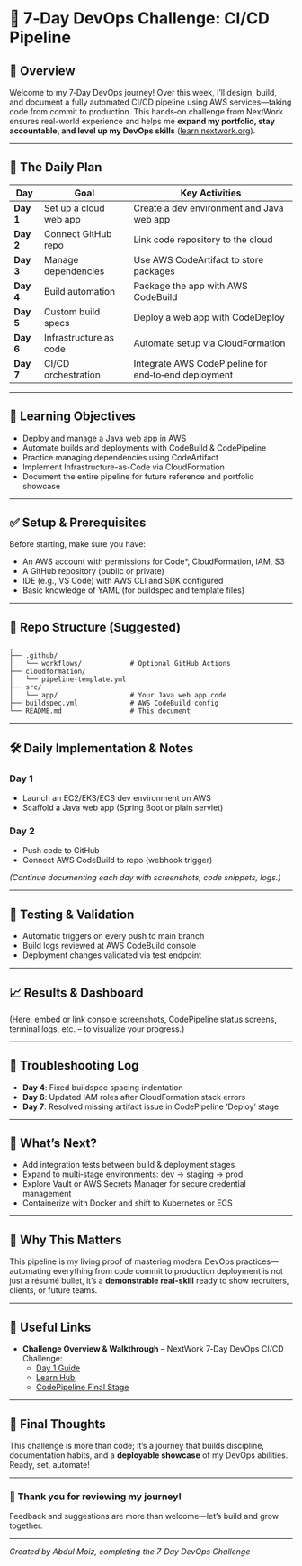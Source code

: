 # 🚀 7‑Day DevOps Challenge: CI/CD Pipeline

## 👋 Overview  
Welcome to my 7‑Day DevOps journey! Over this week, I’ll design, build, and document a fully automated CI/CD pipeline using AWS services—taking code from commit to production. This hands‑on challenge from NextWork ensures real-world experience and helps me **expand my portfolio, stay accountable, and level up my DevOps skills** ([learn.nextwork.org](https://learn.nextwork.org/projects/aws-devops-cicd?utm_source=chatgpt.com)).

---

## 📅 The Daily Plan

| Day | Goal | Key Activities |
|------|------|----------------|
| **Day 1** | Set up a cloud web app | Create a dev environment and Java web app |
| **Day 2** | Connect GitHub repo | Link code repository to the cloud |
| **Day 3** | Manage dependencies | Use AWS CodeArtifact to store packages |
| **Day 4** | Build automation | Package the app with AWS CodeBuild |
| **Day 5** | Custom build specs | Deploy a web app with CodeDeploy |
| **Day 6** | Infrastructure as code | Automate setup via CloudFormation |
| **Day 7** | CI/CD orchestration | Integrate AWS CodePipeline for end‑to‑end deployment |

---

## 🧠 Learning Objectives  
- Deploy and manage a Java web app in AWS  
- Automate builds and deployments with CodeBuild & CodePipeline  
- Practice managing dependencies using CodeArtifact  
- Implement Infrastructure-as-Code via CloudFormation  
- Document the entire pipeline for future reference and portfolio showcase

---

## ✅ Setup & Prerequisites  
Before starting, make sure you have:  
- An AWS account with permissions for Code*, CloudFormation, IAM, S3  
- A GitHub repository (public or private)  
- IDE (e.g., VS Code) with AWS CLI and SDK configured  
- Basic knowledge of YAML (for buildspec and template files)

---

## 📂 Repo Structure (Suggested)

```
.
├── .github/
│   └── workflows/            # Optional GitHub Actions
├── cloudformation/
│   └── pipeline-template.yml
├── src/
│   └── app/                  # Your Java web app code
├── buildspec.yml             # AWS CodeBuild config
└── README.md                 # This document
```

---

## 🛠️ Daily Implementation & Notes

### **Day 1**
- Launch an EC2/EKS/ECS dev environment on AWS  
- Scaffold a Java web app (Spring Boot or plain servlet)  

### **Day 2**
- Push code to GitHub  
- Connect AWS CodeBuild to repo (webhook trigger)  

*(Continue documenting each day with screenshots, code snippets, logs.)*

---

## 🧪 Testing & Validation  
- Automatic triggers on every push to main branch  
- Build logs reviewed at AWS CodeBuild console  
- Deployment changes validated via test endpoint  

---

## 📈 Results & Dashboard  
(Here, embed or link console screenshots, CodePipeline status screens, terminal logs, etc. – to visualize your progress.)

---

## 🔧 Troubleshooting Log  
- **Day 4**: Fixed buildspec spacing indentation  
- **Day 6**: Updated IAM roles after CloudFormation stack errors  
- **Day 7**: Resolved missing artifact issue in CodePipeline ‘Deploy’ stage  

---

## 🎯 What’s Next?  
- Add integration tests between build & deployment stages  
- Expand to multi‑stage environments: dev → staging → prod  
- Explore Vault or AWS Secrets Manager for secure credential management  
- Containerize with Docker and shift to Kubernetes or ECS

---

## 📌 Why This Matters  
This pipeline is my living proof of mastering modern DevOps practices—automating everything from code commit to production deployment is not just a résumé bullet, it’s a **demonstrable real-skill** ready to show recruiters, clients, or future teams.

---

## 📎 Useful Links  
- **Challenge Overview & Walkthrough** – NextWork 7‑Day DevOps CI/CD Challenge:  
  - [Day 1 Guide](https://community.nextwork.org/c/events-2298a6/7-day-devops-challenge-day-1-set-up-a-web-app-in-the-cloud-build-a-ci-cd-pipeline-series?utm_source=chatgpt.com)  
  - [Learn Hub](https://learn.nextwork.org/projects/aws-devops-cicd?utm_source=chatgpt.com)  
  - [CodePipeline Final Stage](https://learn.nextwork.org/projects/aws-devops-codepipeline-updated?utm_source=chatgpt.com)  

---

## 📝 Final Thoughts  
This challenge is more than code; it’s a journey that builds discipline, documentation habits, and a **deployable showcase** of my DevOps abilities. Ready, set, automate!

---

### 🙏 Thank you for reviewing my journey!  
Feedback and suggestions are more than welcome—let’s build and grow together.

---

*Created by Abdul Moiz, completing the 7‑Day DevOps Challenge*
